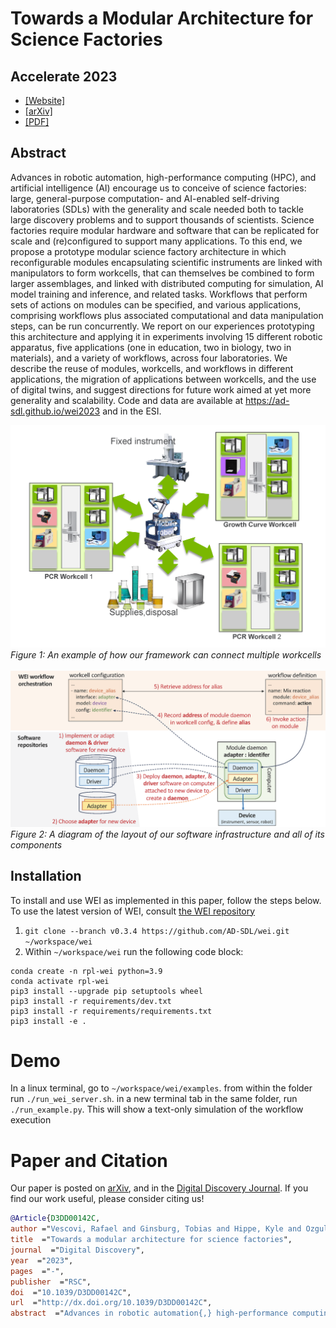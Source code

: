 # Towards a Modular Architecture for Science Factories
## Accelerate 2023

- [[Website]](https://pubs.rsc.org/en/content/articlelanding/2023/dd/d3dd00142chttps://ad-sdl.github.io/wei2023/)
- [[arXiv]](https://arxiv.org/abs/2308.09793)
- [[PDF]](https://pubs.rsc.org/en/content/articlepdf/2023/dd/d3dd00142c)

## Abstract

Advances in robotic automation, high-performance computing (HPC), and artificial intelligence (AI) encourage us to conceive of science factories: large, general-purpose computation- and AI-enabled self-driving laboratories (SDLs) with the generality and scale needed both to tackle large discovery problems and to support thousands of scientists. Science factories require modular hardware and software that can be replicated for scale and (re)configured to support many applications. To this end, we propose a prototype modular science factory architecture in which reconfigurable modules encapsulating scientific instruments are linked with manipulators to form workcells, that can themselves be combined to form larger assemblages, and linked with distributed computing for simulation, AI model training and inference, and related tasks. Workflows that perform sets of actions on modules can be specified, and various applications, comprising workflows plus associated computational and data manipulation steps, can be run concurrently. We report on our experiences prototyping this architecture and applying it in experiments involving 15 different robotic apparatus, five applications (one in education, two in biology, two in materials), and a variety of workflows, across four laboratories. We describe the reuse of modules, workcells, and workflows in different applications, the migration of applications between workcells, and the use of digital twins, and suggest directions for future work aimed at yet more generality and scalability. Code and data are available at https://ad-sdl.github.io/wei2023 and in the ESI.


![multiworkcell](images/multiworkcell.png)
*Figure 1: An example of how our framework can connect multiple workcells*
\
\
![Entities](images/Entities2.png)
*Figure 2: A diagram of the layout of our software infrastructure and all of its components*

## Installation

To install and use WEI as implemented in this paper, follow the steps below. To use the latest version of WEI, consult [the WEI repository](https://github.com/AD-SDL/wei)

 1. `git clone --branch v0.3.4 https://github.com/AD-SDL/wei.git ~/workspace/wei`
 3. Within `~/workspace/wei` run the following code block:

```
conda create -n rpl-wei python=3.9
conda activate rpl-wei
pip3 install --upgrade pip setuptools wheel
pip3 install -r requirements/dev.txt
pip3 install -r requirements/requirements.txt
pip3 install -e .
```

# Demo

In a linux terminal, go to `~/workspace/wei/examples`. from within the folder run `./run_wei_server.sh`. in a new terminal tab in the same folder, run `./run_example.py`. This will show a text-only simulation of the workflow execution

# Paper and Citation

Our paper is posted on [arXiv](https://arxiv.org/abs/2308.09793), and in the [Digital Discovery Journal](https://pubs.rsc.org/en/content/articlelanding/2023/dd/d3dd00142c). If you find our work useful, please consider citing us!

```bibtex
@Article{D3DD00142C,
author ="Vescovi, Rafael and Ginsburg, Tobias and Hippe, Kyle and Ozgulbas, Doga and Stone, Casey and Stroka, Abraham and Butler, Rory and Blaiszik, Ben and Brettin, Tom and Chard, Kyle and Hereld, Mark and Ramanathan, Arvind and Stevens, Rick and Vriza, Aikaterini and Xu, Jie and Zhang, Qingteng and Foster, Ian",
title  ="Towards a modular architecture for science factories",
journal  ="Digital Discovery",
year  ="2023",
pages  ="-",
publisher  ="RSC",
doi  ="10.1039/D3DD00142C",
url  ="http://dx.doi.org/10.1039/D3DD00142C",
abstract  ="Advances in robotic automation{,} high-performance computing (HPC){,} and artificial intelligence (AI) encourage us to conceive of science factories: large{,} general-purpose computation- and AI-enabled self-driving laboratories (SDLs) with the generality and scale needed both to tackle large discovery problems and to support thousands of scientists. Science factories require modular hardware and software that can be replicated for scale and (re)configured to support many applications. To this end{,} we propose a prototype modular science factory architecture in which reconfigurable modules encapsulating scientific instruments are linked with manipulators to form workcells{,} that can themselves be combined to form larger assemblages{,} and linked with distributed computing for simulation{,} AI model training and inference{,} and related tasks. Workflows that perform sets of actions on modules can be specified{,} and various applications{,} comprising workflows plus associated computational and data manipulation steps{,} can be run concurrently. We report on our experiences prototyping this architecture and applying it in experiments involving 15 different robotic apparatus{,} five applications (one in education{,} two in biology{,} two in materials){,} and a variety of workflows{,} across four laboratories. We describe the reuse of modules{,} workcells{,} and workflows in different applications{,} the migration of applications between workcells{,} and the use of digital twins{,} and suggest directions for future work aimed at yet more generality and scalability. Code and data are available at https://ad-sdl.github.io/wei2023 and in the ESI."}
```
